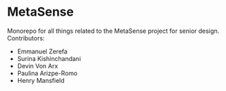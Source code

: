 # MetaSense
Monorepo for all things related to the MetaSense project for senior design. Contributors:
- Emmanuel Zerefa
- Surina Kishinchandani
- Devin Von Arx
- Paulina Arizpe-Romo
- Henry Mansfield
